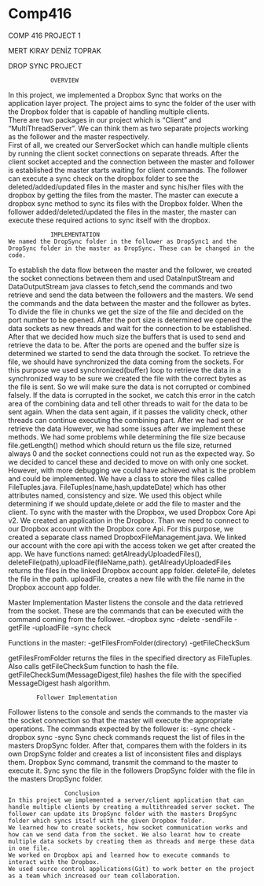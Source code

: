 # Comp416
COMP 416 PROJECT 1

MERT KIRAY
DENİZ TOPRAK

DROP SYNC PROJECT


				OVERVIEW
In this project, we implemented a Dropbox Sync that works on the application layer project. The project aims to sync the folder of the user with the Dropbox folder that is capable of handling multiple clients.   
	There are two packages in our project which is “Client” and “MultiThreadServer”. We can think them as two separate projects working as the follower and the master respectively.  
	First of all, we created our ServerSocket which can handle multiple clients by running the client socket connections on separate threads. After the client socket accepted and the connection between the master and follower is established the master starts waiting for client commands. The follower can execute a sync check on the dropbox folder to see the deleted/added/updated files in the master and sync his/her files with the dropbox by getting the files from the master. 
	The master can execute a dropbox sync method to sync its files with the Dropbox folder. When the follower added/deleted/updated the files in the master, the master can execute these required actions to sync itself with the dropbox.
	
				IMPLEMENTATION
	We named the DropSync folder in the follower as DropSync1 and the DropSync folder in the master as DropSync. These can be changed in the code.
To establish the data flow between the master and the follower, we created the socket connections between them and used DataInputStream and DataOutputStream java classes to fetch,send the commands and two retrieve and send the data between the followers and the masters.  We send the commands and the data between the master and the follower as bytes. 
To divide the file in chunks we get the size of the file and decided on the port number to be opened. After the port size is determined we opened the data sockets as new threads and wait for the connection to be established. After that we decided how much size the buffers that is used to send and retrieve the data to be. 
After the ports are opened and the buffer size is determined we started to send the data through the socket. To retrieve the file, we should have synchronized the data coming from the sockets. For this purpose we used synchronized(buffer) loop to retrieve the data in a synchronized way to be sure we created the file with the correct bytes as the file is sent.  So we will make sure the data is not corrupted or combined falsely. If the data is corrupted in the socket, we catch this error in the catch area of the combining data and tell other threads to wait for the data to be sent again. When the data sent again, if it passes the validity check, other threads can continue executing the combining part. After we had sent or retrieve the data 
However, we had some issues after we implement these methods. We had some problems while determining the file size because file.getLength() method which should return us the file size, returned always 0 and the socket connections could not run as the expected way. So we decided to cancel these and decided to move on with only one socket. However, with more debugging we could have achieved what is the problem and could be implemented.
We have a class to store the files called FileTuples.java. FileTuples(name,hash,updateDate) which has other attributes named, consistency and size. We used this object while determining if we should update,delete or add the file to master and the client.
To sync with the master with the Dropbox, we used Dropbox Core Api v2. 
We created an application in the Dropbox. Than we need to connect to our Dropbox account with the Dropbox core Api. For this purpose, we created a separate class named DropboxFileManagement.java. We linked our account with the core api with the access token we get after created the app.
We have functions named: getAlreadyUploadedFiles(), deleteFile(path),uploadFile(fileName,path).
getAlreadyUploadedFiles returns the files in the linked Dropbox account app folder. 
deleteFile, deletes the file in the path.
uploadFile, creates a new file with the file name in the Dropbox account app folder.

			





Master Implementation
Master listens the console and the data retrieved from the socket. These are the commands that can be executed with the command coming from the follower. 
-dropbox sync
-delete
-sendFile
-getFile
-uploadFile
-sync check

Functions in the master:
-getFilesFromFolder(directory) 
-getFileCheckSum 

getFilesFromFolder returns the files in the specified directory  as FileTuples. Also calls getFileCheckSum function to hash the file.
getFileCheckSum(MessageDigest,file) hashes the file with the specified MessageDigest hash algorithm.
		
			Follower Implementation
Follower listens to the console and sends the commands to the master via the socket connection so that the master will execute the appropriate operations.  The commands expected by the follower is:
-sync check
-dropbox sync
-sync <filename>
Sync check commands request the list of files in the masters DropSync folder. After that, compares them with the folders in its own DropSync folder and creates a list of inconsistent files and displays them.
Dropbox Sync command, transmit the command to the master to execute it.
Sync <filename> sync the file in the followers DropSync  folder with the file in the masters DropSync folder.

					Conclusion
	In this project we implemented a server/client application that can handle multiple clients by creating a multithreaded server socket. The follower can update its DropSync folder with the masters DropSync folder which syncs itself with the given Dropbox folder. 
	We learned how to create sockets, how socket communication works and how can we send data from the socket. We also learnt how to create multiple data sockets by creating them as threads and merge these data in one file. 
	We worked on Dropbox api and learned how to execute commands to interact with the Dropbox. 
	We used source control applications(Git) to work better on the project as a team which increased our team collaboration.
